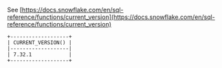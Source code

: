 See [https://docs.snowflake.com/en/sql-reference/functions/current_version](https://docs.snowflake.com/en/sql-reference/functions/current_version)
```
+-------------------+
| CURRENT_VERSION() |
|-------------------|
| 7.32.1            |
+-------------------+
```
